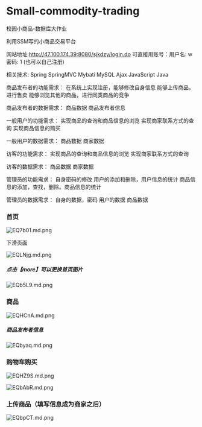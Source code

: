 # Small-commodity-trading
校园小商品-数据库大作业

利用SSM写的小商品交易平台

网站地址:http://47.100.174.39:8080/sjkdzy/login.do
可直接用账号：用户名: w   密码: 1 (也可以自己注册)

相关技术: Spring SpringMVC Mybati MySQL Ajax JavaScript Java 

商品发布者的功能需求：
在系统上实现注册，能够修改自身信息
能够上传商品，进行售卖
能够浏览其他的商品，进行同类商品的竞争

商品发布者的数据需求：
商品数据
商品发布者信息

一般用户的功能需求：
实现商品的查询和商品信息的浏览
实现商家联系方式的查询
实现商品信息的购买

一般用户的数据需求：
商品数据
商家数据

访客的功能需求：
实现商品的查询和商品信息的浏览
实现商家联系方式的查询

访客的数据需求：
商品数据
商家数据

管理员的功能需求：
自身密码的修改
用户的添加和删除，用户信息的统计
商品信息的添加，查找，删除。商品信息的统计

管理员的数据需求：
自身的数据，密码
用户的数据
商品数据

### 首页

![EQ7b01.md.png](https://s2.ax1x.com/2019/04/28/EQ7b01.md.png)

下滑页面

![EQLNjg.md.png](https://s2.ax1x.com/2019/04/28/EQLNjg.md.png)

##### 点击【more】可以更换首页图片

![EQb5L9.md.png](https://s2.ax1x.com/2019/04/28/EQb5L9.md.png)

### 商品

![EQHCnA.md.png](https://s2.ax1x.com/2019/04/28/EQHCnA.md.png)

##### 商品发布者信息

![EQbyaq.md.png](https://s2.ax1x.com/2019/04/28/EQbyaq.md.png)

### 购物车购买

![EQHZ9S.md.png](https://s2.ax1x.com/2019/04/28/EQHZ9S.md.png)

![EQbAbR.md.png](https://s2.ax1x.com/2019/04/28/EQbAbR.md.png)

### 上传商品（填写信息成为商家之后）

![EQbpCT.md.png](https://s2.ax1x.com/2019/04/28/EQbpCT.md.png)
